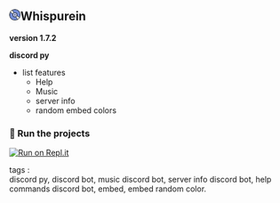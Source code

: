 <h2><img src="./logo.gif" width="20px">Whispurein</h2>
<p><strong>version 1.7.2</strong></p>
<p><strong>discord py</strong></p>

- list features
  - Help
  - Music
  - server info
  - random embed colors

### 💨 Run the projects

[![Run on Repl.it](https://repl.it/badge/github/FileAljabaar/Whispurein-V2)](  https://repl.it/github/FileAljabaar/Whispurein)


<p>tags :
<br>
discord py, discord bot, music discord bot, server info discord bot, help commands discord bot, embed, embed random color.
